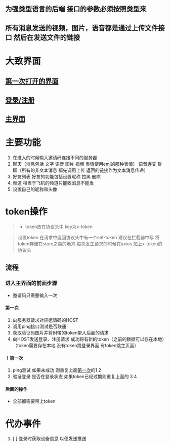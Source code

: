 ## **为强类型语言的后端 接口的参数必须按照类型来**
## 所有消息发送的视频，图片，语音都是通过上传文件接口 然后在发送文件的链接
# 大致界面
## [第一次打开的界面](1.md)

## [登录/注册](2.md)

## [主界面](3.md)

# 主要功能
1. 在进入的时候输入邀请码连接不同的服务器
2. 聊天（消息包括 文字 语音 图片 视频 表情使用emj的那种表情） 语音连麦 群聊（所有的非文本消息 都先调用上传 返回的链接作为文本消息传递）
3. 好友列表 好友的功能包括设置昵称 拉黑 删除
4. 频道 相当于飞机的频道只能收消息不能发
5. 设置自己的昵称和头像
# token操作

> * token放在协议头中 key为x-token

> 设置token 在请求中返回协议头中有一个set-token 建议在拦截器中写 将token存储在store之类的地方 每次发生请求的时候在axios 加上x-token的协议头

##  流程

### 进入主界面的前面步骤

* 邀请码只需要输入一次

#### 第一次

1. 向服务器请求对应邀请码的HOST
2. 调用ping接口测试是否联通
3. 获取验证码图片并将附带的token带入后面的请求
4. 向HOST发送登录、注册请求 成功将有新的token（之前的数据可以存在本地）（token需要存在本地 没有token跳登录界面 有token跳主页面）

#### ！第一次

1. ping测试 如果未成功 则重复上面[第一次](#第一次)的1 2
2. 验证登录 是否在登录状态 如果token已经过期则重复上面的 3 4

#### 后面的操作

* 全部都需要带上token

# 代办事件

1. [ ] 登录时获取设备信息 以便发送推送